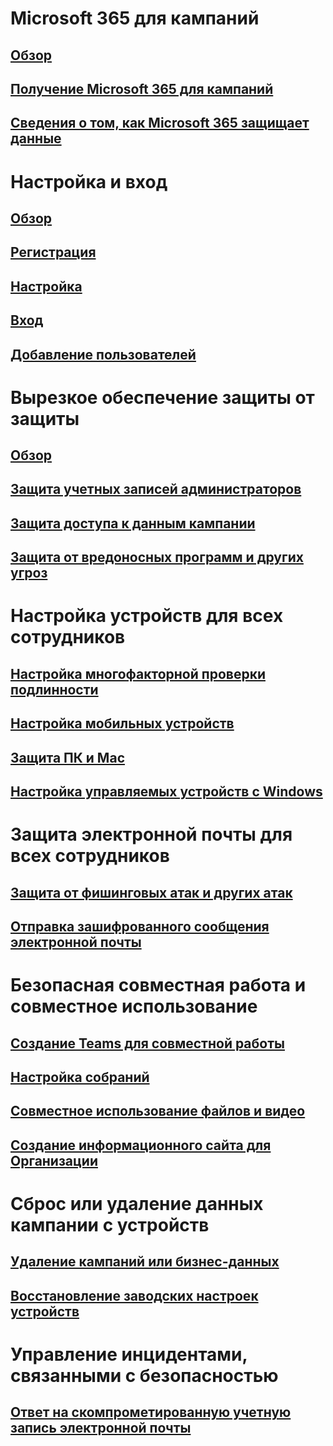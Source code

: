 # Microsoft 365 для кампаний
## [Обзор](index.md)
## [Получение Microsoft 365 для кампаний](get-microsoft-365-campaigns.md)
## [Сведения о том, как Microsoft 365 защищает данные](m365-campaigns-users.md)

# Настройка и вход
## [Обзор](microsoft-365-campaigns-setup-overview.md)
## [Регистрация](m365-campaigns-sign-up.md)
## [Настройка](../business/set-up.md?toc=/microsoft-365/campaigns/toc.json)
## [Вход](m365-campaigns-sign-in.md)
## [Добавление пользователей](../business/add-users-m365b.md?toc=/microsoft-365/campaigns/toc.json)

# Вырезкое обеспечение защиты от защиты
## [Обзор](m365-campaigns-security-overview.md)
## [Защита учетных записей администраторов](m365-campaigns-protect-admin-accounts.md)
## [Защита доступа к данным кампании](m365-campaigns-conditional-access.md)
## [Защита от вредоносных программ и других угроз](m365-campaigns-increase-protection.md) 

# Настройка устройств для всех сотрудников
## [Настройка многофакторной проверки подлинности](m365-campaigns-multifactor-authenication.md)
## [Настройка мобильных устройств](../business/set-up-mobile-devices.md?toc=/microsoft-365/campaigns/toc.json)
## [Защита ПК и Mac](m365-campaigns-protect-pcs-macs.md)
## [Настройка управляемых устройств с Windows](../business/set-up-windows-devices.md?toc=/microsoft-365/campaigns/toc.json)

# Защита электронной почты для всех сотрудников
## [Защита от фишинговых атак и других атак](m365-campaigns-phishing-and-attacks.md)
## [Отправка зашифрованного сообщения электронной почты](send-encrypted-email.md)

# Безопасная совместная работа и совместное использование
## [Создание Teams для совместной работы](create-teams-for-collaboration.md)
## [Настройка собраний](set-up-meetings.md)
## [Совместное использование файлов и видео](share-files-and-videos.md)
## [Создание информационного сайта для Организации](create-communications-site.md)

# Сброс или удаление данных кампании с устройств 
## [Удаление кампаний или бизнес-данных](../business/remove-company-data.md?toc=/microsoft-365/campaigns/toc.json)
## [Восстановление заводских настроек устройств](../business/reset-devices-to-factory-settings.md?toc=/microsoft-365/campaigns/toc.json)

# Управление инцидентами, связанными с безопасностью
## [Ответ на скомпрометированную учетную запись электронной почты](/office365/securitycompliance/responding-to-a-compromised-email-account?toc=/microsoft-365/campaigns/toc.json&bc=/microsoft-365/campaigns/breadcrumb/toc.json)
